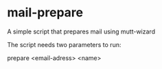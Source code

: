 # mail-prepare
A simple script that prepares mail using mutt-wizard

The script needs two parameters to run:

prepare \<email-adress> \<name>
